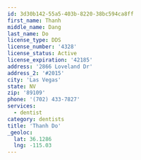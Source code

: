 ```yaml
---
id: 3d30b142-55a5-403b-8220-38bc594ca8ff
first_name: Thanh
middle_name: Dang
last_name: Do
license_type: DDS
license_number: '4328'
license_status: Active
license_expiration: '42185'
address: '2866 Loveland Dr'
address_2: '#2015'
city: 'Las Vegas'
state: NV
zip: '89109'
phone: '(702) 433-7827'
services:
  - dentist
category: dentists
title: 'Thanh Do'
_geoloc:
  lat: 36.1286
  lng: -115.03
---
```

